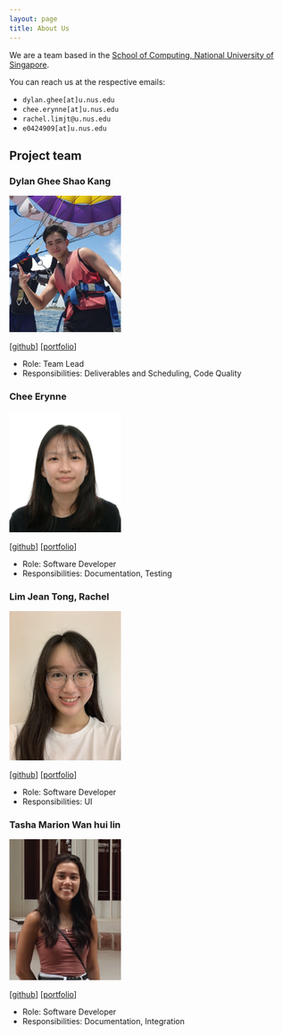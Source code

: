 ```yaml
---
layout: page
title: About Us
---
```


We are a team based in the [School of Computing, National University of Singapore](http://www.comp.nus.edu.sg).

You can reach us at the respective emails: 
* `dylan.ghee[at]u.nus.edu`
* `chee.erynne[at]u.nus.edu`
* `rachel.limjt@u.nus.edu`
* `e0424909[at]u.nus.edu`

## Project team

### Dylan Ghee Shao Kang

<img src="images/zatkiller.png" width="200px">

[[github](https://github.com/zatkiller)]
[[portfolio](team/zatkiller.md)]

* Role: Team Lead
* Responsibilities: Deliverables and Scheduling, Code Quality

### Chee Erynne

<img src="images/cheeerynne.png" width="200px">

[[github](http://github.com/cheeerynne)]
[[portfolio](team/cheeerynne.md)]

* Role: Software Developer
* Responsibilities: Documentation, Testing 

### Lim Jean Tong, Rachel

<img src="images/rachelljt.png" width="200px">

[[github](http://github.com/rachelljt)]
[[portfolio](team/rachelljt.md)]

* Role: Software Developer
* Responsibilities: UI 

### Tasha Marion Wan hui lin

<img src="images/tashawan23.png" width="200px">

[[github](https://github.com/tashawan23)]
[[portfolio](team/tashawan23.md)]

* Role: Software Developer
* Responsibilities: Documentation, Integration 
